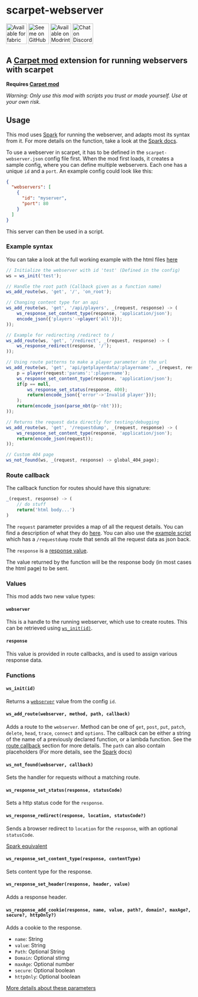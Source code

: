 # scarpet-webserver

[<img alt="Available for fabric" height="56" src="https://cdn.jsdelivr.net/npm/@intergrav/devins-badges@2.8.0/assets/cozy/supported/fabric_vector.svg">](https://fabricmc.net/)
[<img alt="See me on GitHub" height="56" src="https://cdn.jsdelivr.net/npm/@intergrav/devins-badges@2.8.0/assets/cozy/social/github-singular_vector.svg">](https://github.com/replaceitem)
[<img alt="Available on Modrinth" height="56" src="https://cdn.jsdelivr.net/npm/@intergrav/devins-badges@2.8.0/assets/cozy/available/modrinth_vector.svg">](https://modrinth.com/mod/scarpet-webserver)
[<img alt="Chat on Discord" height="56" src="https://cdn.jsdelivr.net/npm/@intergrav/devins-badges@2.8.0/assets/cozy/social/discord-singular_vector.svg">](https://discord.gg/etTDQAVSgt)

## A [Carpet mod](https://modrinth.com/mod/carpet) extension for running webservers with scarpet

**Requires [Carpet mod](https://modrinth.com/mod/carpet)**

*Warning: Only use this mod with scripts you trust or made yourself. Use at your own risk.*

## Usage

This mod uses [Spark](https://sparkjava.com/) for running the webserver, and adapts most its syntax from it.
For more details on the function, take a look at the [Spark docs](https://sparkjava.com/documentation).

To use a webserver in scarpet, it has to be defined in the `scarpet-webserver.json` config file first.
When the mod first loads, it creates a sample config, where you can define multiple webservers. Each one has a unique `id` and a `port`.
An example config could look like this:

```json
{
  "webservers": [
    {
      "id": "myserver",
      "port": 80
    }
  ]
}
```

This server can then be used in a script.

### Example syntax

You can take a look at the full working example with the html files [here](https://github.com/replaceitem/scarpet-webserver/tree/master/examples)

```js
// Initialize the webserver with id 'test' (Defined in the config)
ws = ws_init('test');

// Handle the root path (Callback given as a function name)
ws_add_route(ws, 'get', '/', 'on_root');

// Changing content type for an api 
ws_add_route(ws, 'get', '/api/players', _(request, response) -> (
    ws_response_set_content_type(response, 'application/json');
    encode_json({'players'->player('all')});
));

// Example for redirecting /redirect to /
ws_add_route(ws, 'get', '/redirect', _(request, response) -> (
    ws_response_redirect(response, '/');
));

// Using route patterns to make a player parameter in the url
ws_add_route(ws, 'get', 'api/getplayerdata/:playername', _(request, response) -> (
    p = player(request:'params':':playername');
    ws_response_set_content_type(response, 'application/json');
    if(p == null,
        ws_response_set_status(response, 400);
        return(encode_json({'error'->'Invalid player'}));
    );
    return(encode_json(parse_nbt(p~'nbt')));
));

// Returns the request data directly for testing/debugging
ws_add_route(ws, 'get', '/requestdump', _(request, response) -> (
    ws_response_set_content_type(response, 'application/json');
    return(encode_json(request));
));

// Custom 404 page
ws_not_found(ws, _(request, response) -> global_404_page);
```


### Route callback

The callback function for routes should have this signature:

```js
_(request, response) -> (
    // do stuff
    return('html body...')
)
```

The `request` parameter provides a map of all the request details.
You can find a description of what they do [here](https://sparkjava.com/documentation#request).
You can also use the [example script](#example-syntax) which has a `/requestdump` route that sends all the request data as json back.

The `response` is a [response value](#response).

The value returned by the function will be the response body (in most cases the html page) to be sent.

### Values

This mod adds two new value types:

#### `webserver`

This is a handle to the running webserver, which use to create routes.
This can be retrieved using [`ws_init(id)`](#wsinitid).

#### `response`

This value is provided in route callbacks, and is used to assign various response data.


### Functions

#### `ws_init(id)`

Returns a [`webserver`](#webserver) value from the config `id`.

#### `ws_add_route(webserver, method, path, callback)`

Adds a route to the `webserver`.
Method can be one of `get`, `post`, `put`, `patch`, `delete`, `head`, `trace`, `connect` and `options`.
The callback can be either a string of the name of a previously declared function, or a lambda function.
See the [route callback](#route-callback) section for more details.
The `path` can also contain placeholders (For more details, see the [Spark](https://sparkjava.com/documentation#routes) docs)

#### `ws_not_found(webserver, callback)`

Sets the handler for requests without a matching route.

#### `ws_response_set_status(response, statusCode)`

Sets a http status code for the `response`.

#### `ws_response_redirect(response, location, statusCode?)`

Sends a browser redirect to `location` for the `response`, with an optional `statusCode`.

[Spark equivalent](https://sparkjava.com/documentation#redirects)

#### `ws_response_set_content_type(response, contentType)`

Sets content type for the response.

#### `ws_response_set_header(response, header, value)`

Adds a response header.

#### `ws_response_add_cookie(response, name, value, path?, domain?, maxAge?, secure?, httpOnly?)`

Adds a cookie to the response.

* `name`: String
* `value`: String
* `Path`: Optional String
* `Domain`: Optional stirng
* `maxAge`: Optional number
* `secure`: Optional boolean
* `httpOnly`: Optional boolean

[More details about these parameters](https://docs.oracle.com/javaee%2F7%2Fapi%2F%2F/javax/servlet/http/Cookie.html)